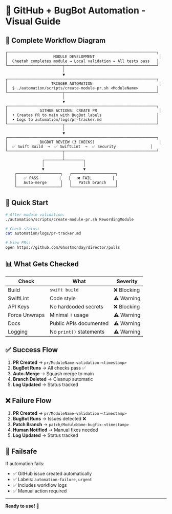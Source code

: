 # 🤖 GitHub + BugBot Automation - Visual Guide

## 🔄 Complete Workflow Diagram

```
┌─────────────────────────────────────────────────────────────────┐
│                    MODULE DEVELOPMENT                            │
│  Cheetah completes module → Local validation → All tests pass   │
└────────────────────────┬────────────────────────────────────────┘
                         │
                         ▼
┌─────────────────────────────────────────────────────────────────┐
│                   TRIGGER AUTOMATION                             │
│  $ ./automation/scripts/create-module-pr.sh <ModuleName>        │
└────────────────────────┬────────────────────────────────────────┘
                         │
                         ▼
┌─────────────────────────────────────────────────────────────────┐
│              GITHUB ACTIONS: CREATE PR                           │
│  • Creates PR to main with BugBot labels                        │
│  • Logs to automation/logs/pr-tracker.md                        │
└────────────────────────┬────────────────────────────────────────┘
                         │
                         ▼
┌─────────────────────────────────────────────────────────────────┐
│              BUGBOT REVIEW (3 CHECKS)                            │
│  ✅ Swift Build  →  ✅ SwiftLint  →  ✅ Security               │
└────────────────────────┬────────────────────────────────────────┘
                         │
                ┌────────┴────────┐
                │                 │
                ▼                 ▼
    ┌───────────────────┐   ┌───────────────────┐
    │   ✅ PASS         │   │   ❌ FAIL         │
    │   Auto-merge      │   │   Patch branch    │
    └───────────────────┘   └───────────────────┘
```

## 🎯 Quick Start

```bash
# After module validation:
./automation/scripts/create-module-pr.sh RewordingModule

# Check status:
cat automation/logs/pr-tracker.md

# View PRs:
open https://github.com/Ghostmonday/director/pulls
```

## 📊 What Gets Checked

| Check | What | Severity |
|-------|------|----------|
| Build | `swift build` | ❌ Blocking |
| SwiftLint | Code style | ⚠️ Warning |
| API Keys | No hardcoded secrets | ❌ Blocking |
| Force Unwraps | Minimal `!` usage | ⚠️ Warning |
| Docs | Public APIs documented | ⚠️ Warning |
| Logging | No `print()` statements | ⚠️ Warning |

## ✅ Success Flow

1. **PR Created** → `pr/ModuleName-validation-<timestamp>`
2. **BugBot Runs** → All checks pass ✅
3. **Auto-Merge** → Squash merge to main
4. **Branch Deleted** → Cleanup automatic
5. **Log Updated** → Status tracked

## ❌ Failure Flow

1. **PR Created** → `pr/ModuleName-validation-<timestamp>`
2. **BugBot Runs** → Issues detected ❌
3. **Patch Branch** → `patch/ModuleName-bugfix-<timestamp>`
4. **Human Notified** → Manual fixes needed
5. **Log Updated** → Status tracked

## 🚨 Failsafe

If automation fails:
- ✅ GitHub issue created automatically
- ✅ Labels: `automation-failure`, `urgent`
- ✅ Includes workflow logs
- ✅ Manual action required

---

**Ready to use! 🚀**


